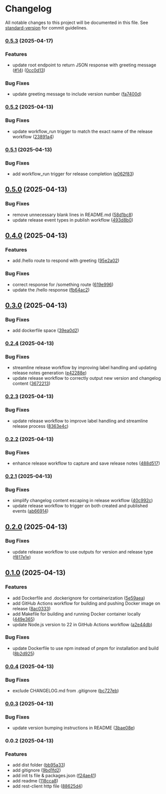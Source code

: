 # Changelog

All notable changes to this project will be documented in this file. See [standard-version](https://github.com/conventional-changelog/standard-version) for commit guidelines.

### [0.5.3](https://github.com/philopian/npm-standard-versioning/compare/v0.5.2...v0.5.3) (2025-04-17)


### Features

* update root endpoint to return JSON response with greeting message ([#14](https://github.com/philopian/npm-standard-versioning/issues/14)) ([0cc0d13](https://github.com/philopian/npm-standard-versioning/commit/0cc0d132205ae67ae536e39355f5684796397581))


### Bug Fixes

* update greeting message to include version number ([fa7400d](https://github.com/philopian/npm-standard-versioning/commit/fa7400dec9bd9c3bb59a8aa8a9797ac2913aa763))

### [0.5.2](https://github.com/philopian/npm-standard-versioning/compare/v0.5.1...v0.5.2) (2025-04-13)


### Bug Fixes

* update workflow_run trigger to match the exact name of the release workflow ([23891a4](https://github.com/philopian/npm-standard-versioning/commit/23891a43e1c434df2b45257d5e174b24602fdd4e))

### [0.5.1](https://github.com/philopian/npm-standard-versioning/compare/v0.5.0...v0.5.1) (2025-04-13)


### Bug Fixes

* add workflow_run trigger for release completion ([e062f83](https://github.com/philopian/npm-standard-versioning/commit/e062f83742cce4bf338cbb0acf0129bcc4e54dca))

## [0.5.0](https://github.com/philopian/npm-standard-versioning/compare/v0.4.0...v0.5.0) (2025-04-13)


### Bug Fixes

* remove unnecessary blank lines in README.md ([58d1bc8](https://github.com/philopian/npm-standard-versioning/commit/58d1bc86e8364845904ca47f392f6d491ce31ccb))
* update release event types in publish workflow ([493d8b0](https://github.com/philopian/npm-standard-versioning/commit/493d8b09f9f82601804722cc57877854c66a4997))

## [0.4.0](https://github.com/philopian/npm-standard-versioning/compare/v0.3.0...v0.4.0) (2025-04-13)


### Features

* add /hello route to respond with greeting ([95e2a02](https://github.com/philopian/npm-standard-versioning/commit/95e2a02ab72ebbb80d0225dee7c2c4f7b7099ac9))


### Bug Fixes

* correct response for /something route ([619e996](https://github.com/philopian/npm-standard-versioning/commit/619e996a40c1631b05c2a778f71ac82e6515f466))
* update the /hello response ([fb64ac2](https://github.com/philopian/npm-standard-versioning/commit/fb64ac28e73bae93a3a353bfd22dc930aaa72e4d))

## [0.3.0](https://github.com/philopian/npm-standard-versioning/compare/v0.2.4...v0.3.0) (2025-04-13)


### Bug Fixes

* add dockerfile space ([39ea0d2](https://github.com/philopian/npm-standard-versioning/commit/39ea0d24485b35b1cfe93f586c89c35aad098be3))

### [0.2.4](https://github.com/philopian/npm-standard-versioning/compare/v0.2.3...v0.2.4) (2025-04-13)


### Bug Fixes

* streamline release workflow by improving label handling and updating release notes generation ([e42288e](https://github.com/philopian/npm-standard-versioning/commit/e42288eb22763d49513d1c22731c745a95dda062))
* update release workflow to correctly output new version and changelog content ([3672213](https://github.com/philopian/npm-standard-versioning/commit/36722132571010c2661c08c419e88c134e4eef49))

### [0.2.3](https://github.com/philopian/npm-standard-versioning/compare/v0.2.2...v0.2.3) (2025-04-13)


### Bug Fixes

* update release workflow to improve label handling and streamline release process ([8363e4c](https://github.com/philopian/npm-standard-versioning/commit/8363e4c0199988b852bf0f8c27611b740d704340))

### [0.2.2](https://github.com/philopian/npm-standard-versioning/compare/v0.2.1...v0.2.2) (2025-04-13)


### Bug Fixes

* enhance release workflow to capture and save release notes ([488d517](https://github.com/philopian/npm-standard-versioning/commit/488d517376478df5bf8a3728407706f48641d0d8))

### [0.2.1](https://github.com/philopian/npm-standard-versioning/compare/v0.2.0...v0.2.1) (2025-04-13)


### Bug Fixes

* simplify changelog content escaping in release workflow ([40c992c](https://github.com/philopian/npm-standard-versioning/commit/40c992cb831a6c178fc345aba6817c3e1eee27d1))
* update release workflow to trigger on both created and published events ([ab66914](https://github.com/philopian/npm-standard-versioning/commit/ab6691475cb00762f530c440295d8ae0de0f8859))

## [0.2.0](https://github.com/philopian/npm-standard-versioning/compare/v0.1.0...v0.2.0) (2025-04-13)


### Bug Fixes

* update release workflow to use outputs for version and release type ([f817e1e](https://github.com/philopian/npm-standard-versioning/commit/f817e1e7283609782517e722ee19587892b41124))

## [0.1.0](https://github.com/philopian/npm-standard-versioning/compare/v0.0.4...v0.1.0) (2025-04-13)


### Features

* add Dockerfile and .dockerignore for containerization ([5e59aea](https://github.com/philopian/npm-standard-versioning/commit/5e59aeae396b7e191a03d16cafa3ef4d46a65525))
* add GitHub Actions workflow for building and pushing Docker image on release ([8ac0333](https://github.com/philopian/npm-standard-versioning/commit/8ac03332f8b982277152997f42b20cad1a24517f))
* add Makefile for building and running Docker container locally ([449e365](https://github.com/philopian/npm-standard-versioning/commit/449e36578307e5c59c9301c7b065baf1e3e1a7b2))
* update Node.js version to 22 in GitHub Actions workflow ([a2e44db](https://github.com/philopian/npm-standard-versioning/commit/a2e44dba2acba3b38323d4b5ff6123383d6bfdbd))


### Bug Fixes

* update Dockerfile to use npm instead of pnpm for installation and build ([8b2d925](https://github.com/philopian/npm-standard-versioning/commit/8b2d92507576144d931d02542301d878e51a9499))

### [0.0.4](https://github.com/philopian/npm-standard-versioning/compare/v0.0.3...v0.0.4) (2025-04-13)


### Bug Fixes

* exclude CHANGELOG.md from .gitignore ([bc727eb](https://github.com/philopian/npm-standard-versioning/commit/bc727eb428c3f461d2a5a312acf3dec6042794d8))

### [0.0.3](https://github.com/philopian/npm-standard-versioning/compare/v0.0.2...v0.0.3) (2025-04-13)


### Bug Fixes

* update version bumping instructions in README ([3bae08e](https://github.com/philopian/npm-standard-versioning/commit/3bae08e0a03340e15b62423662bf60169254c037))

### 0.0.2 (2025-04-13)


### Features

* add dist folder ([bb95a33](https://github.com/philopian/npm-standard-versioning/commit/bb95a331fb720f5e32771597d2056cb050f0c435))
* add gitignore ([9bd1fd2](https://github.com/philopian/npm-standard-versioning/commit/9bd1fd26525e56ad520a9193c37737d184bb3f22))
* add init ts file & packages.json ([f24ae41](https://github.com/philopian/npm-standard-versioning/commit/f24ae41328cf918c64ce0dabbd869e12a393d453))
* add readme ([118cca8](https://github.com/philopian/npm-standard-versioning/commit/118cca8ec525e2db40e9d89badeabfa6d2095ff7))
* add rest-client http file ([88625d4](https://github.com/philopian/npm-standard-versioning/commit/88625d42a5ddeea86407c6ba7453fb15574c9206))
